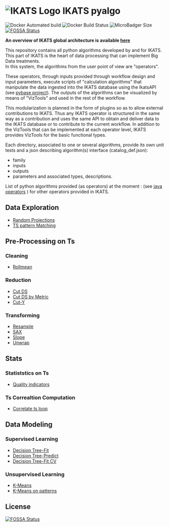 # ![IKATS Logo](https://ikats.github.io/img/Logo-ikats-icon.png) IKATS pyalgo

![Docker Automated build](https://img.shields.io/docker/automated/ikats/pyalgo.svg)
![Docker Build Status](https://img.shields.io/docker/build/ikats/pyalgo.svg)
![MicroBadger Size](https://img.shields.io/microbadger/image-size/ikats/pyalgo.svg)
[![FOSSA Status](https://app.fossa.io/api/projects/git%2Bgithub.com%2FIKATS%2Fikats-pyalgo.svg?type=shield)](https://app.fossa.io/projects/git%2Bgithub.com%2FIKATS%2Fikats-pyalgo?ref=badge_shield)

**An overview of IKATS global architecture is available [here](https://github.com/IKATS/IKATS)**

This repository contains all python algorithms developed by and for IKATS.  
This part of IKATS is the heart of data processing that can implement Big Data treatments.  
In this system, the algorithms from the user point of view are "operators".  

These operators, through inputs provided through workflow design and input parameters, execute scripts of "calculation algorithms" 
that manipulate the data ingested into the IKATS database using the IkatsAPI (see [pybase project](https://github.com/IKATS/ikats-pybase)). 
The outputs of the algorithms can be visualized by means of "VizTools" and used in the rest of the workflow.  

This modularization is planned in the form of plugins so as to allow external contributions to IKATS. 
Thus any IKATS operator is structured in the same way as a contribution and uses the same API to obtain and deliver data to 
the IKATS database or to contribute to the current workflow.
In addition to the VizTools that can be implemented at each operator level, IKATS provides VizTools for the basic functional types.

Each directory, associated to one or several algorithms, provide its own unit tests and a json describing algorithm(s) interface (catalog_def.json):
* family  
* inputs  
* outputs  
* parameters
and associated types, descriptions.

List of python algorithms provided (as operators) at the moment :
(see <a href="https://github.com/IKATS/ikats-datamodel">java operators</a> ) for other operators provided in IKATS.


## Data Exploration


- [Random Projections](https://ikats.github.io/doc/operators/randomProjections.html)
- [TS pattern Matching](https://ikats.github.io/doc/operators/tsPatternMatching.html)


## Pre-Processing on Ts


### Cleaning

- [Rollmean](https://ikats.github.io/doc/operators/rollmean.html)


### Reduction

 - [Cut DS](https://ikats.github.io/doc/operators/cutTs.html)
 - [Cut DS by Metric](https://ikats.github.io/doc/operators/cutByMetric.html)
 - [Cut-Y](https://ikats.github.io/doc/operators/cutY.html)


### Transforming

- [Resample](https://ikats.github.io/doc/operators/resample.html)
- [SAX](https://ikats.github.io/doc/operators/sax.html)
- [Slope](https://ikats.github.io/doc/operators/slope.html)
- [Unwrap](https://ikats.github.io/doc/operators/unwrap.html)


## Stats


### Statiststics on Ts

- [Quality indicators](https://ikats.github.io/doc/operators/qualityIndicators.html)


### Ts Correaltion Computation

- [Correlate ts loop](https://ikats.github.io/doc/operators/correlateTsLoop.html)


## Data Modeling


### Supervised Learning

- [Decision Tree-Fit](https://ikats.github.io/doc/operators/decisionTreeFit.html)
- [Decision Tree-Predict](https://ikats.github.io/doc/operators/decisionTreePredict.html)
- [Decision Tree-Fit CV](https://ikats.github.io/doc/operators/decisionTreeFitCV.html)


### Unsupervised Learning

- [K-Means](https://ikats.github.io/doc/operators/kmeans.html)
- [K-Means on patterns](https://ikats.github.io/doc/operators/kmeansOnPatterns.html)


## License
[![FOSSA Status](https://app.fossa.io/api/projects/git%2Bgithub.com%2FIKATS%2Fikats-pyalgo.svg?type=large)](https://app.fossa.io/projects/git%2Bgithub.com%2FIKATS%2Fikats-pyalgo?ref=badge_large)